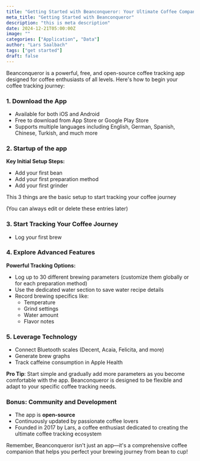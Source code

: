 ```yaml
---
title: "Getting Started with Beanconqueror: Your Ultimate Coffee Companion"
meta_title: "Getting Started with Beanconqueror"
description: "this is meta description"
date: 2024-12-21T05:00:00Z
image: ""
categories: ["Application", "Data"]
author: "Lars Saalbach"
tags: ["get started"]
draft: false
---
```


Beanconqueror is a powerful, free, and open-source coffee tracking app designed for coffee enthusiasts of all levels. Here's how to begin your coffee tracking journey:

### 1. Download the App
- Available for both iOS and Android
- Free to download from App Store or Google Play Store
- Supports multiple languages including English, German, Spanish, Chinese, Turkish, and much more

### 2. Startup of the app
**Key Initial Setup Steps:**
- Add your first bean
- Add your first preparation method
- Add your first grinder

This 3 things are the basic setup to start tracking your coffee journey

(You can always edit or delete these entries later)

### 3. Start Tracking Your Coffee Journey
- Log your first brew

### 4. Explore Advanced Features
**Powerful Tracking Options:**
- Log up to 30 different brewing parameters (customize them globally or for each preparation method)
- Use the dedicated water section to save water recipe details
- Record brewing specifics like:
    - Temperature
    - Grind settings
    - Water amount
    - Flavor notes

### 5. Leverage Technology
- Connect Bluetooth scales (Decent, Acaia, Felicita, and more)
- Generate brew graphs
- Track caffeine consumption in Apple Health

**Pro Tip**: Start simple and gradually add more parameters as you become comfortable with the app. Beanconqueror is designed to be flexible and adapt to your specific coffee tracking needs.

### Bonus: Community and Development
- The app is **open-source**
- Continuously updated by passionate coffee lovers
- Founded in 2017 by Lars, a coffee enthusiast dedicated to creating the ultimate coffee tracking ecosystem

Remember, Beanconqueror isn't just an app—it's a comprehensive coffee companion that helps you perfect your brewing journey from bean to cup!

